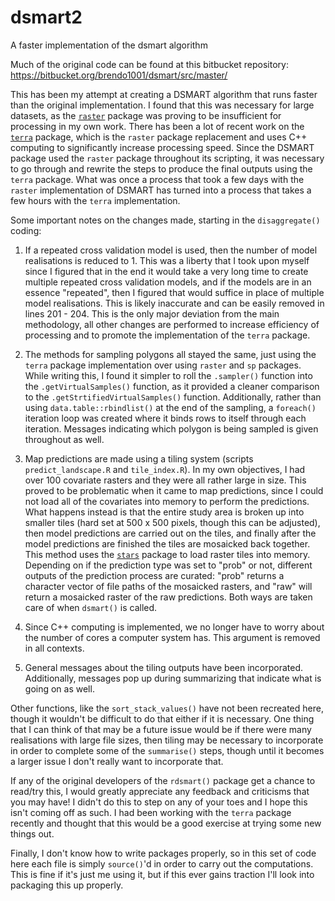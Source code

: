 # dsmart2
A faster implementation of the dsmart algorithm

Much of the original code can be found at this bitbucket repository: https://bitbucket.org/brendo1001/dsmart/src/master/

This has been my attempt at creating a DSMART algorithm that runs faster than the original implementation. I found that this was necessary for large datasets, as the [```raster```](https://github.com/rspatial/raster) package was proving to be insufficient for processing in my own work. There has been a lot of recent work on the [```terra```](https://github.com/rspatial/terra) package, which is the ```raster``` package replacement and uses C++ computing to significantly increase processing speed. Since the DSMART package used the ```raster``` package throughout its scripting, it was necessary to go through and rewrite the steps to produce the final outputs using the ```terra``` package. What was once a process that took a few days with the ```raster``` implementation of DSMART has turned into a process that takes a few hours with the ```terra``` implementation.

Some important notes on the changes made, starting in the ```disaggregate()``` coding:
1. If a repeated cross validation model is used, then the number of model realisations is reduced to 1. This was a liberty that I took upon myself since I figured that in the end it would take a very long time to create multiple repeated cross validation models, and if the models are in an essence "repeated", then I figured that would suffice in place of multiple model realisations. This is likely inaccurate and can be easily removed in lines 201 - 204. This is the only major deviation from the main methodology, all other changes are performed to increase efficiency of processing and to promote the implementation of the ```terra``` package.

2. The methods for sampling polygons all stayed the same, just using the ```terra``` package implementation over using ```raster``` and ```sp``` packages. While writing this, I found it simpler to roll the ```.sampler()``` function into the ```.getVirtualSamples()``` function, as it provided a cleaner comparison to the ```.getStrtifiedVirtualSamples()``` function. Additionally, rather than using ```data.table::rbindlist()``` at the end of the sampling, a ```foreach()``` iteration loop was created where it binds rows to itself through each iteration. Messages indicating which polygon is being sampled is given throughout as well.

3. Map predictions are made using a tiling system (scripts ```predict_landscape.R``` and ```tile_index.R```). In my own objectives, I had over 100 covariate rasters and they were all rather large in size. This proved to be problematic when it came to map predictions, since I could not load all of the covariates into memory to perform the predictions. What happens instead is that the entire study area is broken up into smaller tiles (hard set at 500 x 500 pixels, though this can be adjusted), then model predictions are carried out on the tiles, and finally after the model predictions are finished the tiles are mosaicked back together. This method uses the [```stars```](https://github.com/r-spatial/stars) package to load raster tiles into memory. Depending on if the prediction type was set to "prob" or not, different outputs of the prediction process are curated: "prob" returns a character vector of file paths of the mosaicked rasters, and "raw" will return a mosaicked raster of the raw predictions. Both ways are taken care of when ```dsmart()``` is called.

4. Since C++ computing is implemented, we no longer have to worry about the number of cores a computer system has. This argument is removed in all contexts.

5. General messages about the tiling outputs have been incorporated. Additionally, messages pop up during summarizing that indicate what is going on as well.

Other functions, like the ```sort_stack_values()``` have not been recreated here, though it wouldn't be difficult to do that either if it is necessary. One thing that I can think of that may be a future issue would be if there were many realisations with large file sizes, then tiling may be necessary to incorporate in order to complete some of the ```summarise()``` steps, though until it becomes a larger issue I don't really want to incorporate that.

If any of the original developers of the ```rdsmart()``` package get a chance to read/try this, I would greatly appreciate any feedback and criticisms that you may have! I didn't do this to step on any of your toes and I hope this isn't coming off as such. I had been working with the ```terra``` package recently and thought that this would be a good exercise at trying some new things out.

Finally, I don't know how to write packages properly, so in this set of code here each file is simply ```source()```'d in order to carry out the computations. This is fine if it's just me using it, but if this ever gains traction I'll look into packaging this up properly.
